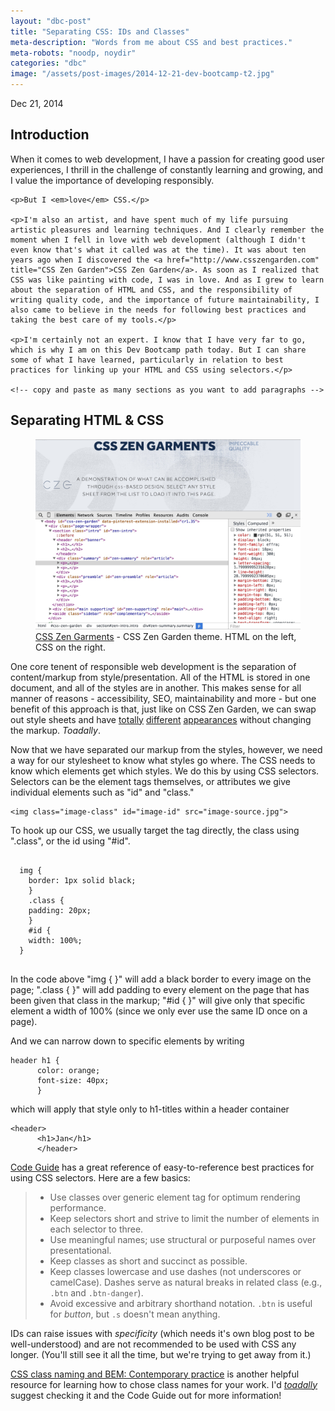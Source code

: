 ```yaml
---
layout: "dbc-post"
title: "Separating CSS: IDs and Classes"
meta-description: "Words from me about CSS and best practices."
meta-robots: "noodp, noydir"
categories: "dbc"
image: "/assets/post-images/2014-12-21-dev-bootcamp-t2.jpg"
---
```

<!-- <h4>Phase 0 Unit 1 Week 2 | Technical Blog #2</h4> -->
<!-- Date format Dec 14, 2014 -->
<!-- <span class="meta">Dec 21, 2014</span>
<a href="http://jannypie.github.io/blog/t2-css-design.html" title="Read more">Read this blog post</a> -->
<span class="meta">Dec 21, 2014</span>
<section>
    <!-- Add paragraphs as blog post -->
    <h2>Introduction</h2>
    <p>When it comes to web development, I have a passion for creating good user experiences, I thrill in the challenge of constantly learning and growing, and I value the importance of developing responsibly.</p>

    <p>But I <em>love</em> CSS.</p>

    <p>I'm also an artist, and have spent much of my life pursuing artistic pleasures and learning techniques. And I clearly remember the moment when I fell in love with web development (although I didn't even know that's what it called was at the time). It was about ten years ago when I discovered the <a href="http://www.csszengarden.com" title="CSS Zen Garden">CSS Zen Garden</a>. As soon as I realized that CSS was like painting with code, I was in love. And as I grew to learn about the separation of HTML and CSS, and the responsibility of writing quality code, and the importance of future maintainability, I also came to believe in the needs for following best practices and taking the best care of my tools.</p>

    <p>I'm certainly not an expert. I know that I have very far to go, which is why I am on this Dev Bootcamp path today. But I can share some of what I have learned, particularly in relation to best practices for linking up your HTML and CSS using selectors.</p>

    <!-- copy and paste as many sections as you want to add paragraphs -->
</section>
<section>
  <h2>Separating HTML &amp; CSS</h2>
  <figure>
    <img src="/blog/dbc-blog-imgs/zen-html-css.jpg" alt="CSS Zen Garden">
    <figcaption><a href="http://www.csszengarden.com/220/" title="CSS Zen Garments">CSS Zen Garments</a> - CSS Zen Garden theme. HTML on the left, CSS on the right.</figcaption>
  </figure>
  <p>One core tenent of responsible web development is the separation of content/markup from style/presentation. All of the HTML is stored in one document, and all of the styles are in another. This makes sense for all manner of reasons - accessibility, SEO, maintainability and more - but one benefit of this approach is that, just like on CSS Zen Garden, we can swap out style sheets and have <a href="http://www.csszengarden.com/221/" alt="Zen">totally</a> <a href="http://www.csszengarden.com/215/" alt="Zen">different</a> <a href="http://www.csszengarden.com/156/" alt="Zen">appearances</a> without changing the markup. <em>Toadally</em>.</p>
  <p>Now that we have separated our markup from the styles, however, we need a way for our stylesheet to know what styles go where. The CSS needs to know which elements get which styles. We do this by using CSS selectors. Selectors can be the element tags themselves, or attributes we give individual elements such as "id" and "class."
    <pre><code>&lt;img class="image-class" id="image-id" src="image-source.jpg"></code></pre>
  </p>
  <p>To hook up our CSS, we usually target the tag directly, the class using ".class", or the id using "#id".
    <pre><code>
  img {
    border: 1px solid black;
    }
    .class {
    padding: 20px;
    }
    #id {
    width: 100%;
  }
     </code> </pre>
    <p>In the code above "img { }" will add a black border to every image on the page; ".class { }" will add padding to every element on the page that has been given that class in the markup; "#id { }" will give only that specific element a width of 100% (since we only ever use the same ID once on a page).</p>
    <p>And we can narrow down to specific elements by writing
      <pre><code>header h1 {
      color: orange;
      font-size: 40px;
      }</code></pre>
      which will apply that style only to h1-titles within a header container
      <pre><code>&lt;header>
      &lth1>Jan&lt;/h1>
      &lt;/header></code>
</pre>
    </p>
  </p>
  <p><a href="http://codeguide.co/" alt="Code Guide">Code Guide</a> has a great reference of easy-to-reference best practices for using CSS selectors. Here are a few basics:
    <blockquote>
      <ul>
        <li>Use classes over generic element tag for optimum rendering performance.</li>
        <li>Keep selectors short and strive to limit the number of elements in each selector to three.</li>
        <li>Use meaningful names; use structural or purposeful names over presentational.</li>
        <li>Keep classes as short and succinct as possible.</li>
        <li>Keep classes lowercase and use dashes (not underscores or camelCase). Dashes serve as natural breaks in related class (e.g., <code>.btn</code> and <code>.btn-danger</code>).</li>
        <li>Avoid excessive and arbitrary shorthand notation. <code>.btn</code> is useful for <em>button</em>, but <code>.s</code> doesn't mean anything.</li>
      </ul>
    </blockquote>
    IDs can raise issues with <em>specificity</em> (which needs it's own blog post to be well-understood) and are not recommended to be used with CSS any longer. (You'll still see it all the time, but we're trying to get away from it.)
  </p>
  <p><a href="http://philbaker.me/blog/2014/02/css-class-naming-and-bem-contemporary-practice/" alt="BEM">CSS class naming and BEM: Contemporary practice</a> is another helpful resource for learning how to chose class names for your work. I'd <a href="http://memecrunch.com/meme/KON1/toadally/image.jpg" alt="toadally"><em>toadally</em></a> suggest checking it and the Code Guide out for more information!</p>
</section>
